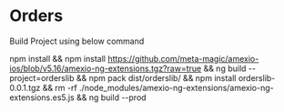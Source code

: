 # Orders

Build Project using below command

npm install && 
npm install https://github.com/meta-magic/amexio-ios/blob/v5.16/amexio-ng-extensions.tgz?raw=true && 
ng build --project=orderslib && 
npm pack dist/orderslib/ && 
npm install orderslib-0.0.1.tgz  && 
rm -rf ./node_modules/amexio-ng-extensions/amexio-ng-extensions.es5.js && 
ng build --prod